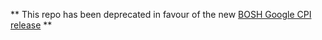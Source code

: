 ** This repo has been deprecated in favour of the new [BOSH Google CPI release](https://github.com/frodenas/bosh-google-cpi-boshrelease) **

